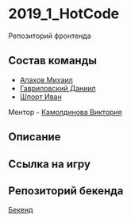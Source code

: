 # 2019_1_HotCode

Репозиторий фронтенда

## Состав команды

- [Апахов Михаил](https://github.com/Apakhov)
- [Гавриловский Даниил](https://github.com/GDVFox)
- [Шпорт Иван](https://github.com/IvanShport)

Ментор - [Камолдинова Виктория](https://github.com/VictoriaOtm)

## Описание

## Ссылка на игру

## Репозиторий бекенда
 
[Бекенд](https://github.com/go-park-mail-ru/2019_1_HotCode)
